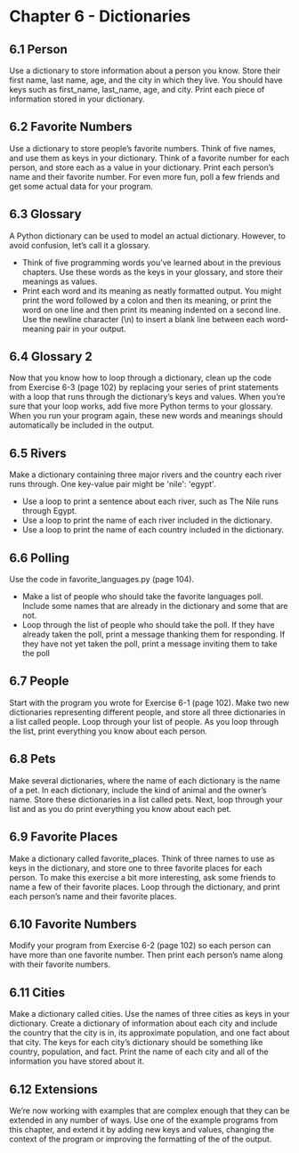 <h1>Chapter 6 - Dictionaries</h1>

<h2>6.1 Person</h2>
<p>
    Use a dictionary to store information about a person you know.
    Store their first name, last name, age, and the city in which they live. You
    should have keys such as first_name, last_name, age, and city. Print each
    piece of information stored in your dictionary.
</p>

<h2>6.2 Favorite Numbers</h2>
<p>
    Use a dictionary to store people’s favorite numbers.
    Think of five names, and use them as keys in your dictionary. Think of a favorite
    number for each person, and store each as a value in your dictionary. Print
    each person’s name and their favorite number. For even more fun, poll a few
    friends and get some actual data for your program.
</p>

<h2>6.3 Glossary</h2>
<p>
    A Python dictionary can be used to model an actual dictionary.
    However, to avoid confusion, let’s call it a glossary.
<ul>
    <li>
        Think of five programming words you’ve learned about in the previous
        chapters. Use these words as the keys in your glossary, and store their
        meanings as values.
    </li>
    <li>
        Print each word and its meaning as neatly formatted output. You might
        print the word followed by a colon and then its meaning, or print the word
        on one line and then print its meaning indented on a second line. Use the
        newline character (\n) to insert a blank line between each word-meaning
        pair in your output.
    </li>
</ul>
</p>

<h2>6.4 Glossary 2</h2>
<p>
    Now that you know how to loop through a dictionary, clean
    up the code from Exercise 6-3 (page 102) by replacing your series of print
    statements with a loop that runs through the dictionary’s keys and values.
    When you’re sure that your loop works, add five more Python terms to your
    glossary. When you run your program again, these new words and meanings
    should automatically be included in the output.
</p>

<h2>6.5 Rivers</h2>
<p>
    Make a dictionary containing three major rivers and the country
    each river runs through. One key-value pair might be 'nile': 'egypt'.
<ul>
    <li>
        Use a loop to print a sentence about each river, such as The Nile runs
        through Egypt.
    </li>
    <li>
        Use a loop to print the name of each river included in the dictionary.
    </li>
    <li>
        Use a loop to print the name of each country included in the dictionary.
    </li>
</ul>
</p>

<h2>6.6 Polling</h2>
<p>
    Use the code in favorite_languages.py (page 104).
<ul>
    <li>
        Make a list of people who should take the favorite languages poll. Include
        some names that are already in the dictionary and some that are not.
    </li>
    <li>
        Loop through the list of people who should take the poll. If they have
        already taken the poll, print a message thanking them for responding.
        If they have not yet taken the poll, print a message inviting them to take
        the poll
    </li>
</ul>
</p>

<h2>6.7 People</h2>
<p>
    Start with the program you wrote for Exercise 6-1 (page 102).
Make two new dictionaries representing different people, and store all three 
dictionaries in a list called people. Loop through your list of people. As you 
loop through the list, print everything you know about each person.
</p>

<h2>6.8 Pets</h2>
<p>
    Make several dictionaries, where the name of each dictionary is the 
    name of a pet. In each dictionary, include the kind of animal and the owner’s 
    name. Store these dictionaries in a list called pets. Next, loop through your list 
    and as you do print everything you know about each pet.
</p>

<h2>6.9 Favorite Places</h2>
<p>
    Make a dictionary called favorite_places. Think of three 
names to use as keys in the dictionary, and store one to three favorite places 
for each person. To make this exercise a bit more interesting, ask some friends 
to name a few of their favorite places. Loop through the dictionary, and print 
each person’s name and their favorite places.
</p>

<h2>6.10 Favorite Numbers</h2>
<p>
    Modify your program from Exercise 6-2 (page 102) so 
each person can have more than one favorite number. Then print each person’s 
name along with their favorite numbers.
</p>

<h2>6.11 Cities</h2>
<p>
    Make a dictionary called cities. Use the names of three cities as 
    keys in your dictionary. Create a dictionary of information about each city and 
    include the country that the city is in, its approximate population, and one fact 
    about that city. The keys for each city’s dictionary should be something like 
    country, population, and fact. Print the name of each city and all of the information you have stored about it.
</p>

<h2>6.12 Extensions</h2>
<p>
    We’re now working with examples that are complex enough 
    that they can be extended in any number of ways. Use one of the example programs from this chapter, 
    and extend it by adding new keys and values, changing the context of the program or improving the 
    formatting of the of the output.
</p>